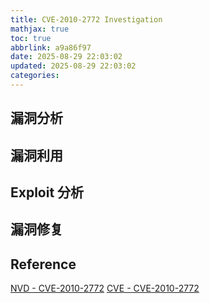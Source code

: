 ```yaml
---
title: CVE-2010-2772 Investigation
mathjax: true
toc: true
abbrlink: a9a86f97
date: 2025-08-29 22:03:02
updated: 2025-08-29 22:03:02
categories:
---
```


## 漏洞分析

## 漏洞利用

## Exploit 分析

## 漏洞修复

## Reference

[NVD - CVE-2010-2772](https://nvd.nist.gov/vuln/detail/CVE-2010-2772)
[CVE - CVE-2010-2772](https://cve.mitre.org/cgi-bin/cvename.cgi?name=CVE-2010-2772)
